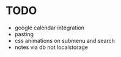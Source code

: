 # TODO
- google calendar integration
- pasting
- css animations on submenu and search
- notes via db not localstorage
